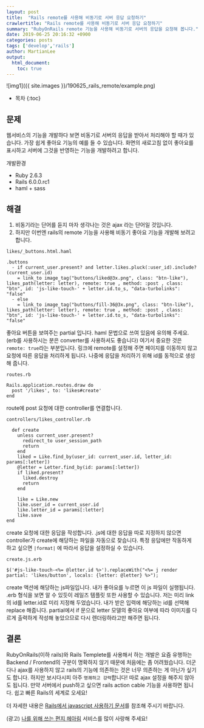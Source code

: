 ```yaml
---
layout: post
title:  "Rails remote를 사용해 비동기로 서버 응답 요청하기"
crawlertitle: "Rails remote를 사용해 비동기로 서버 응답 요청하기"
summary: "RubyOnRails remote 기능을 사용해 비동기로 서버의 응답을 요청해 봅니다."
date: 2019-06-25 20:16:32 +0900
categories: posts
tags: ['develop','rails']
author: MartianLee
output:
  html_document:
    toc: true
---
```


![img1]({{ site.images }}/190625_rails_remote/example.png)

* 목차
{:toc}

## 문제
웹서비스의 기능을 개발하다 보면 비동기로 서버의 응답을 받아서 처리해야 할 때가 있습니다. 가장 쉽게 좋아요 기능의 예를 들 수 있습니다. 화면의 새로고침 없이 좋아요를 표시하고 서버에 그것을 반영하는 기능을 개발하려고 합니다.

개발환경
* Ruby 2.6.3
* Rails 6.0.0.rc1
* haml + sass

## 해결
1. 비동기라는 단어를 듣지 마자 생각나는 것은 ajax 라는 단어일 것입니다. 
2. 하지만 이번엔 rails의 remote 기능을 사용해 비동기 좋아요 기능을 개발해 보려고 합니다.

``likes/_buttons.html.haml``
```
.buttons
  - if current_user.present? and letter.likes.pluck(:user_id).include?(current_user.id)
    = link_to image_tag("buttons/liked@3x.png", class: "btn-like"), likes_path(letter: letter), remote: true , method: :post , class: "btn", id: 'js-like-touch-' + letter.id.to_s, "data-turbolinks": "false"
  - else
    = link_to image_tag("buttons/fill-36@3x.png", class: "btn-like"), likes_path(letter: letter), remote: true , method: :post , class: "btn", id: 'js-like-touch-' + letter.id.to_s, "data-turbolinks": "false"
```
좋아요 버튼을 보여주는 partial 입니다. haml 문법으로 쓰여 있음에 유의해 주세요. (erb를 사용하시는 분은 converter를 사용하셔도 좋습니다) 여기서 중요한 것은 ``remote: true``라는 부분입니다. 링크에 remote를 설정해 주면 페이지를 이동하지 않고 요청에 따른 응답을 처리하게 됩니다. 나중에 응답을 처리하기 위해 id를 동적으로 생성해 줍니다.

``routes.rb``
```
Rails.application.routes.draw do
  post '/likes', to: 'likes#create'
end
```
route에 post 요청에 대한 controller를 연결합니다.


``controllers/likes_controller.rb``
```
  def create
    unless current_user.present?
      redirect_to user_session_path
      return
    end
    liked = Like.find_by(user_id: current_user.id, letter_id: params[:letter])
    @letter = Letter.find_by(id: params[:letter])
    if liked.present?
      liked.destroy
      return
    end

    like = Like.new
    like.user_id = current_user.id
    like.letter_id = params[:letter]
    like.save
end
```
create 요청에 대한 응답을 작성합니다.
.js에 대한 응답을 따로 지정하지 않으면 controller가 create에 해당하는 파일을 자동으로 찾습니다. 특정 응답에만 작동하게 하고 싶으면 ``|format|`` 에 따라서 응답을 설정하실 수 있습니다.

``create.js.erb``
```
$('#js-like-touch-<%= @letter.id %>').replaceWith("<%= j render partial: 'likes/button', locals: {letter: @letter} %>");
```
create 액션에 해당하는 js파일입니다. 내가 좋아요를 누르면 이 js 파일이 실행됩니다. .erb 형식을 보면 알 수 있듯이 레일즈 템플릿 또한 사용할 수 있습니다. 저는 미리 link의 id를 letter.id로 미리 지정해 두었습니다. 내가 받은 입력에 해당하는 id를 선택해 replace 해줍니다. partial에서 if 문으로 letter 모델의 좋아요 여부에 따라 이미지를 다르게 출력하게 작성해 놓았으므로 다시 렌더링하라고만 해주면 됩니다.

## 결론
RubyOnRails(이하 rails)와 Rails Templete를 사용해서 하는 개발은 요즘 유행하는 Backend / Frontend의 구분이 명확하지 않기 때문에 처음에는 좀 어려웠습니다. 더군다나 ajax를 사용하지 않고 rails의 기능에 의존하는 것은 너무 의존하는 게 아닌가 싶기도 합니다. 하지만 보시다시피 아주 ``명쾌하고 강력``합니다! 따로 ajax 설정을 해주지 않아도 됩니다. 만약 서버에서 push하고 싶으면 rails action cable 기능을 사용하면 됩니다. 쉽고 빠른 Rails의 세계로 오세요!

더 자세한 내용은 [Rails에서 javascript 사용하기 문서](https://guides.rorlab.org/working_with_javascript_in_rails.html)를 참조해 주시기 바랍니다.

(광고) [나를 위해 쓰는 편지 헤아림](http://hearim.me) 서비스를 많이 사랑해 주세요!